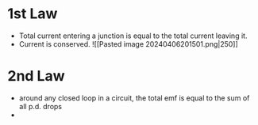 # 1st Law
- Total current entering a junction is equal to the total current leaving it. 
- Current is conserved. 
![[Pasted image 20240406201501.png|250]]

# 2nd Law
- around any closed loop in a circuit, the total emf is equal to the sum of all p.d. drops
- 

